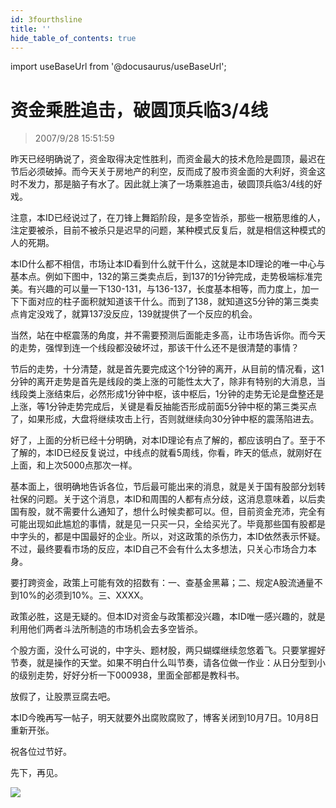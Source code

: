 ```yaml
---
id: 3fourthsline 
title: ''
hide_table_of_contents: true
---
```


import useBaseUrl from '@docusaurus/useBaseUrl';

# 资金乘胜追击，破圆顶兵临3/4线

> 2007/9/28 15:51:59

<div style={{color: '#FF0000', fontWeight: 'normal', fontSize: '18px'}}>

昨天已经明确说了，资金取得决定性胜利，而资金最大的技术危险是圆顶，最迟在节后必须破掉。而今天关于房地产的利空，反而成了股市资金面的大利好，资金这时不发力，那是脑子有水了。因此就上演了一场乘胜追击，破圆顶兵临3/4线的好戏。
 
注意，本ID已经说过了，在刀锋上舞蹈阶段，是多空皆杀，那些一根筋思维的人，注定要被杀，目前不被杀只是迟早的问题，某种模式反复后，就是相信这种模式的人的死期。
 
本ID什么都不相信，市场让本ID看到什么就干什么，这就是本ID理论的唯一中心与基本点。例如下图中，132的第三类卖点后，到137的1分钟完成，走势极端标准完美。有兴趣的可以量一下130-131，与136-137，长度基本相等，而力度上，加一下下面对应的柱子面积就知道该干什么。而到了138，就知道这5分钟的第三类卖点肯定没戏了，就算137没反应，139就提供了一个反应的机会。
 
当然，站在中枢震荡的角度，并不需要预测后面能走多高，让市场告诉你。而今天的走势，强悍到连一个线段都没破坏过，那该干什么还不是很清楚的事情？
 
节后的走势，十分清楚，就是首先要完成这个1分钟的离开，从目前的情况看，这1分钟的离开走势是首先是线段的类上涨的可能性太大了，除非有特别的大消息，当线段类上涨结束后，必然形成1分钟中枢，该中枢后，1分钟的走势无论是盘整还是上涨，等1分钟走势完成后，关键是看反抽能否形成前面5分钟中枢的第三类买点了，如果形成，大盘将继续攻击上行，否则就继续向30分钟中枢的震荡陷进去。
 
好了，上面的分析已经十分明确，对本ID理论有点了解的，都应该明白了。至于不了解的，本ID已经反复说过，中线点的就看5周线，你看，昨天的低点，就刚好在上面，和上次5000点那次一样。
 
基本面上，很明确地告诉各位，节后最可能出来的消息，就是关于国有股部分划转社保的问题。关于这个消息，本ID和周围的人都有点分歧，这消息意味着，以后卖国有股，就不需要什么通知了，想什么时候卖都可以。但，目前资金充沛，完全有可能出现如此尴尬的事情，就是见一只买一只，全给买光了。毕竟那些国有股都是中字头的，都是中国最好的企业。所以，对这政策的杀伤力，本ID依然表示怀疑。不过，最终要看市场的反应，本ID自己不会有什么太多想法，只关心市场合力本身。
 
要打跨资金，政策上可能有效的招数有：一、查基金黑幕；二、规定A股流通量不到10%的必须到10%。三、XXXX。
 
<p><span style={{fontWeight: '500', fontSize: '24px'}}>政策必胜，这是无疑的。</span>但本ID对资金与政策都没兴趣，<span style={{fontWeight: '500', fontSize: '24px'}}>本ID唯一感兴趣的，就是利用他们两者斗法所制造的市场机会去多空皆杀。</span></p>

个股方面，没什么可说的，中字头、题材股，两只蝴蝶继续忽悠着飞。只要掌握好节奏，就是操作的天堂。如果不明白什么叫节奏，请各位做一作业：从日分型到小的级别走势，好好分析一下000938，里面全部都是教科书。

放假了，让股票豆腐去吧。

本ID今晚再写一帖子，明天就要外出腐败腐败了，博客关闭到10月7日。10月8日重新开张。

祝各位过节好。

先下，再见。

</div>

<div style={{textAlign: 'left'}}>
<img src={useBaseUrl('https://crustipfs.info/ipfs/QmXSnds2BF97yuZwYAMLwrpjQcuPcm22WGsFmBJfWFTEUM/economics/3fourthsline/20070928.jpg')} /><br/><br/>
</div>